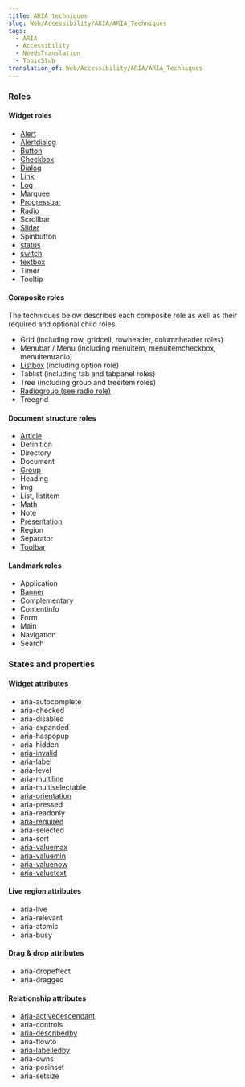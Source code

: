 ```yaml
---
title: ARIA techniques
slug: Web/Accessibility/ARIA/ARIA_Techniques
tags:
  - ARIA
  - Accessibility
  - NeedsTranslation
  - TopicStub
translation_of: Web/Accessibility/ARIA/ARIA_Techniques
---
```

### Roles

#### Widget roles

- [Alert](/en/Accessibility/ARIA/ARIA_Techniques/Using_the_alert_role "Using the alert role")
- [Alertdialog](/en/Accessibility/ARIA/ARIA_Techniques/Using_the_alertdialog_role "Using the alertdialog role")
- [Button](/en/Accessibility/ARIA/ARIA_Techniques/Using_the_button_role "en/ARIA/ARIA_Techniques/Using_the_button_role")
- [Checkbox](/en/Accessibility/ARIA/ARIA_Techniques/Using_the_checkbox_role "en/ARIA/ARIA_Techniques/Using_the_checkbox_role")
- [Dialog](/en/Accessibility/ARIA/ARIA_Techniques/Using_the_dialog_role "Using the dialog role")
- [Link](/en/Accessibility/ARIA/ARIA_Techniques/Using_the_link_role "en/ARIA/ARIA_Techniques/Using_the_link_role")
- [Log](/en/Accessibility/ARIA/ARIA_Techniques/Using_the_log_role "en/ARIA/ARIA_Techniques/Using_the_log_role")
- Marquee
- [Progressbar](/en/Accessibility/ARIA/ARIA_Techniques/Using_the_progressbar_role "en/ARIA/ARIA_Techniques/Using_the_progressbar_role")
- [Radio](/en/Accessibility/ARIA/ARIA_Techniques/Using_the_radio_role "en/ARIA/ARIA_Techniques/Using_the_radio_role")
- Scrollbar
- [Slider](/en/Accessibility/ARIA/ARIA_Techniques/Using_the_slider_role "en/ARIA/ARIA_Techniques/Using_the_slider_role")
- Spinbutton
- [status](/en/Accessibility/ARIA/ARIA_Techniques/Using_the_status_role "Using the link role")
- [switch](/es/docs/Web/Accessibility/ARIA/ARIA_Techniques/Using_the_switch_role)
- [textbox](/en/Accessibility/ARIA/ARIA_Techniques/Using_the_textbox_role "en/ARIA/ARIA_Techniques/Using_the_textbox_role")
- Timer
- Tooltip

#### Composite roles

The techniques below describes each composite role as well as their required and optional child roles.

- Grid (including row, gridcell, rowheader, columnheader roles)
- Menubar / Menu (including menuitem, menuitemcheckbox, menuitemradio)
- [Listbox](/en/Accessibility/ARIA/ARIA_Techniques/Using_the_listbox_role "en/ARIA/ARIA_Techniques/Using_the_listbox_role") (including option role)
- Tablist (including tab and tabpanel roles)
- Tree (including group and treeitem roles)
- [Radiogroup (see radio role)](/en/Accessibility/ARIA/ARIA_Techniques/Using_the_radio_role "en/ARIA/ARIA_Techniques/Using_the_radio_role")
- Treegrid

#### Document structure roles

- [Article](/en/Accessibility/ARIA/ARIA_Techniques/Using_the_article_role "en/Accessibility/ARIA/ARIA_Techniques/Using_the_article_role")
- Definition
- Directory
- Document
- [Group](/en/Accessibility/ARIA/ARIA_Techniques/Using_the_group_role "en/ARIA/ARIA_Techniques/Using_the_group_role")
- Heading
- Img
- List, listitem
- Math
- Note
- [Presentation](/en/Accessibility/ARIA/ARIA_Techniques/Using_the_presentation_role "en/ARIA/ARIA_Techniques/Using_the_presentation_role")
- Region
- Separator
- [Toolbar](/en/Accessibility/ARIA/ARIA_Techniques/Using_the_toolbar_role "en/ARIA/ARIA_Techniques/Using_the_toolbar_role")

#### Landmark roles

- Application
- [Banner](/en/Accessibility/ARIA/ARIA_Techniques/Using_the_banner_role "en/ARIA/ARIA_Techniques/Using_the_banner_role")
- Complementary
- Contentinfo
- Form
- Main
- Navigation
- Search

### States and properties

#### Widget attributes

- aria-autocomplete
- aria-checked
- aria-disabled
- aria-expanded
- aria-haspopup
- aria-hidden
- [aria-invalid](/en/Accessibility/ARIA/ARIA_Techniques/Using_the_aria-invalid_attribute "Using the aria-invalid attribute")
- [aria-label](/en/Accessibility/ARIA/ARIA_Techniques/Using_the_aria-label_attribute "Using the aria-labelledby attribute")
- aria-level
- aria-multiline
- aria-multiselectable
- [aria-orientation](/en/Accessibility/ARIA/ARIA_Techniques/Using_the_aria-orientation_attribute "en/Accessibility/ARIA/ARIA_Techniques/Using_the_aria-orientation_attribute")
- aria-pressed
- aria-readonly
- [aria-required](/en/Accessibility/ARIA/ARIA_Techniques/Using_the_aria-required_attribute "Using the aria-required property")
- aria-selected
- aria-sort
- [aria-valuemax](/en/Accessibility/ARIA/ARIA_Techniques/Using_the_aria-valuemax_attribute "Using the aria-required attribute")
- [aria-valuemin](/en/Accessibility/ARIA/ARIA_Techniques/Using_the_aria-valuemin_attribute "en/Accessibility/ARIA/ARIA_Techniques/Using_the_aria-valuemin_attribute")
- [aria-valuenow](/en/Accessibility/ARIA/ARIA_Techniques/Using_the_aria-valuenow_attribute "en/Accessibility/ARIA/ARIA_Techniques/Using_the_aria-valuenow_attribute")
- [aria-valuetext](/en/Accessibility/ARIA/ARIA_Techniques/Using_the_aria-valuetext_attribute "en/Accessibility/ARIA/ARIA_Techniques/Using_the_aria-valuetext_attribute")

#### Live region attributes

- aria-live
- aria-relevant
- aria-atomic
- aria-busy

#### Drag & drop attributes

- aria-dropeffect
- aria-dragged

#### Relationship attributes

- [aria-activedescendant](/en/Accessibility/ARIA/ARIA_Techniques/Using_the_aria-activedescendant_attribute "Role")
- aria-controls
- [aria-describedby](/en/Accessibility/ARIA/ARIA_Techniques/Using_the_aria-describedby_attribute "Using the aria-labelledby attribute")
- aria-flowto
- [aria-labelledby](/en/Accessibility/ARIA/ARIA_Techniques/Using_the_aria-labelledby_attribute "en/ARIA/ARIA_Techniques/Using_the_aria-labelledby_attribute")
- aria-owns
- aria-posinset
- aria-setsize
